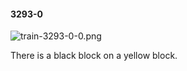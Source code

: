 #### 3293-0
![train-3293-0-0.png](https://github.com/lil-lab/nlvr/raw/master/nlvr/train/images/47/train-3293-0-0.png "train-3293-0-0.png")

There is a black block on a yellow block.